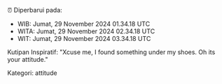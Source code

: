 ⏰ Diperbarui pada:
- WIB: Jumat, 29 November 2024 01.34.18 UTC
- WITA: Jumat, 29 November 2024 02.34.18 UTC
- WIT: Jumat, 29 November 2024 03.34.18 UTC

Kutipan Inspiratif:
"Xcuse me, I found something under my shoes. Oh its your attitude."


Kategori: attitude

